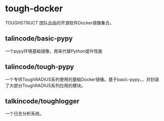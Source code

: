 # tough-docker

TOUGHSTRUCT 团队出品的开源软件Docker镜像集合。

## talincode/basic-pypy

一个pypy环境基础镜像，用来代替Python提升性能

    
## talincode/tough-pypy

一个专供ToughRADIUS系列使用的基础Docker镜像。基于basic-pypy，，并封装了大部分ToughRADIUS系列应用的模块。
    
## talkincode/toughlogger

一个日志分析系统。